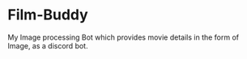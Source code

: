 # Film-Buddy
My Image processing Bot which provides movie details in the form of Image, as a discord bot.
